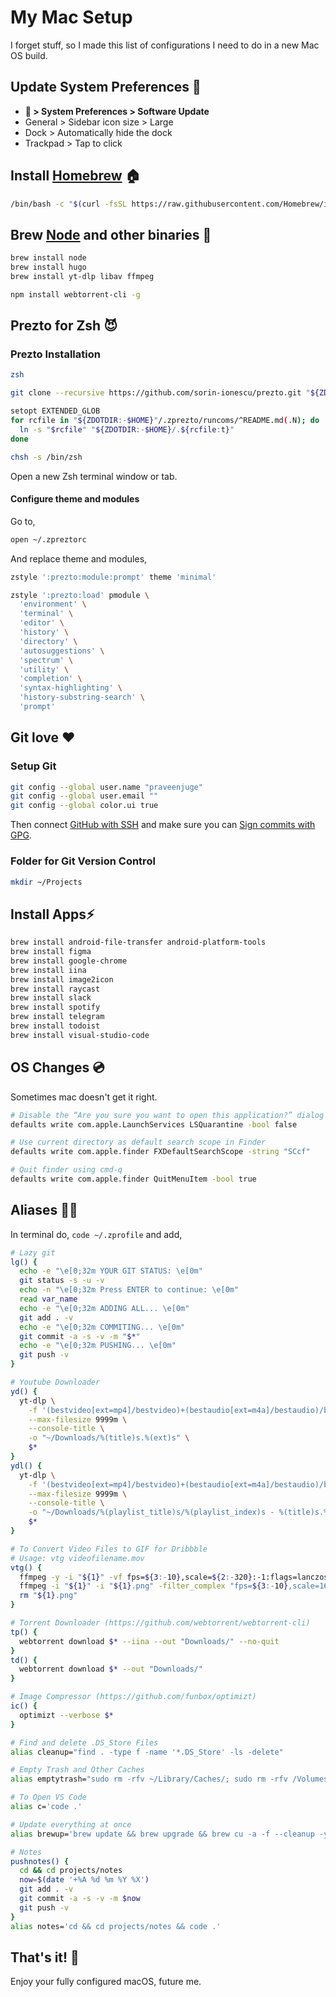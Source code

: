 # My Mac Setup

I forget stuff, so I made this list of configurations I need to do in a new Mac OS build.

## Update System Preferences 

- ** > System Preferences > Software Update**
- General > Sidebar icon size > Large
- Dock > Automatically hide the dock
- Trackpad > Tap to click

## Install [Homebrew](https://brew.sh/) 🏠

```sh
/bin/bash -c "$(curl -fsSL https://raw.githubusercontent.com/Homebrew/install/master/install.sh)"
```

## Brew [Node](https://nodejs.org/en/) and other binaries 🥤

```sh
brew install node
brew install hugo
brew install yt-dlp libav ffmpeg

npm install webtorrent-cli -g
```

## Prezto for Zsh 😈

### Prezto Installation

```sh
zsh
```

```sh
git clone --recursive https://github.com/sorin-ionescu/prezto.git "${ZDOTDIR:-$HOME}/.zprezto"
```

```sh
setopt EXTENDED_GLOB
for rcfile in "${ZDOTDIR:-$HOME}"/.zprezto/runcoms/^README.md(.N); do
  ln -s "$rcfile" "${ZDOTDIR:-$HOME}/.${rcfile:t}"
done
```

```sh
chsh -s /bin/zsh
```

Open a new Zsh terminal window or tab.

#### Configure theme and modules

Go to,

```sh
open ~/.zpreztorc
```

And replace theme and modules,

```sh
zstyle ':prezto:module:prompt' theme 'minimal'
```

```sh
zstyle ':prezto:load' pmodule \
  'environment' \
  'terminal' \
  'editor' \
  'history' \
  'directory' \
  'autosuggestions' \
  'spectrum' \
  'utility' \
  'completion' \
  'syntax-highlighting' \
  'history-substring-search' \
  'prompt'
```

## Git love ❤️

### Setup Git

```sh
git config --global user.name "praveenjuge"
git config --global user.email ""
git config --global color.ui true
```

Then connect [GitHub with SSH](https://help.github.com/articles/connecting-to-github-with-ssh/) and make sure you can [Sign commits with GPG](https://help.github.com/articles/signing-commits-with-gpg/).

### Folder for Git Version Control

```sh
mkdir ~/Projects
```

## Install Apps⚡️

```sh
brew install android-file-transfer android-platform-tools
brew install figma
brew install google-chrome
brew install iina
brew install image2icon
brew install raycast
brew install slack
brew install spotify
brew install telegram
brew install todoist
brew install visual-studio-code
```

## OS Changes 💿

Sometimes mac doesn't get it right.

```sh
# Disable the “Are you sure you want to open this application?” dialog
defaults write com.apple.LaunchServices LSQuarantine -bool false

# Use current directory as default search scope in Finder
defaults write com.apple.finder FXDefaultSearchScope -string "SCcf"

# Quit finder using cmd-q
defaults write com.apple.finder QuitMenuItem -bool true
```

## Aliases 🙆‍♂️

In terminal do, `code ~/.zprofile` and add,

```sh
# Lazy git
lg() {
  echo -e "\e[0;32m YOUR GIT STATUS: \e[0m"
  git status -s -u -v
  echo -n "\e[0;32m Press ENTER to continue: \e[0m"
  read var_name
  echo -e "\e[0;32m ADDING ALL... \e[0m"
  git add . -v
  echo -e "\e[0;32m COMMITING... \e[0m"
  git commit -a -s -v -m "$*"
  echo -e "\e[0;32m PUSHING... \e[0m"
  git push -v
}

# Youtube Downloader
yd() {
  yt-dlp \
    -f '(bestvideo[ext=mp4]/bestvideo)+(bestaudio[ext=m4a]/bestaudio)/best' \
    --max-filesize 9999m \
    --console-title \
    -o "~/Downloads/%(title)s.%(ext)s" \
    $*
}
ydl() {
  yt-dlp \
    -f '(bestvideo[ext=mp4]/bestvideo)+(bestaudio[ext=m4a]/bestaudio)/best' \
    --max-filesize 9999m \
    --console-title \
    -o "~/Downloads/%(playlist_title)s/%(playlist_index)s - %(title)s.%(ext)s" \
    $*
}

# To Convert Video Files to GIF for Dribbble
# Usage: vtg videofilename.mov
vtg() {
  ffmpeg -y -i "${1}" -vf fps=${3:-10},scale=${2:-320}:-1:flags=lanczos,palettegen "${1}.png"
  ffmpeg -i "${1}" -i "${1}.png" -filter_complex "fps=${3:-10},scale=1600:1200:-1:flags=lanczos[x];[x][1:v]paletteuse" "${1}".gif
  rm "${1}.png"
}

# Torrent Downloader (https://github.com/webtorrent/webtorrent-cli)
tp() {
  webtorrent download $* --iina --out "Downloads/" --no-quit
}
td() {
  webtorrent download $* --out "Downloads/"
}

# Image Compressor (https://github.com/funbox/optimizt)
ic() {
  optimizt --verbose $*
}

# Find and delete .DS_Store Files
alias cleanup="find . -type f -name '*.DS_Store' -ls -delete"

# Empty Trash and Other Caches
alias emptytrash="sudo rm -rfv ~/Library/Caches/; sudo rm -rfv /Volumes/*/.Trashes; sudo rm -rfv ~/.Trash; sudo rm -rfv /private/var/log/asl/*.asl; sqlite3 ~/Library/Preferences/com.apple.LaunchServices.QuarantineEventsV* 'delete from LSQuarantineEvent'"

# To Open VS Code
alias c='code .'

# Update everything at once
alias brewup='brew update && brew upgrade && brew cu -a -f --cleanup -y && brew cleanup; brew doctor'

# Notes
pushnotes() {
  cd && cd projects/notes
  now=$(date '+%A %d %m %Y %X')
  git add . -v
  git commit -a -s -v -m $now
  git push -v
}
alias notes='cd && cd projects/notes && code .'
```

## That's it! 👏

Enjoy your fully configured macOS, future me.
